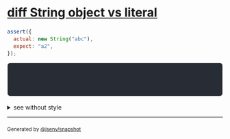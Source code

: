 # [diff String object vs literal](../../string.test.js#L137)

```js
assert({
  actual: new String("abc"),
  expect: "a2",
});
```

![img](throw.svg)

<details>
  <summary>see without style</summary>

```console
AssertionError: actual and expect are different

actual: String("abc")
expect: "a2"
```

</details>


---

<sub>
  Generated by <a href="https://github.com/jsenv/core/tree/main/packages/tooling/snapshot">@jsenv/snapshot</a>
</sub>
